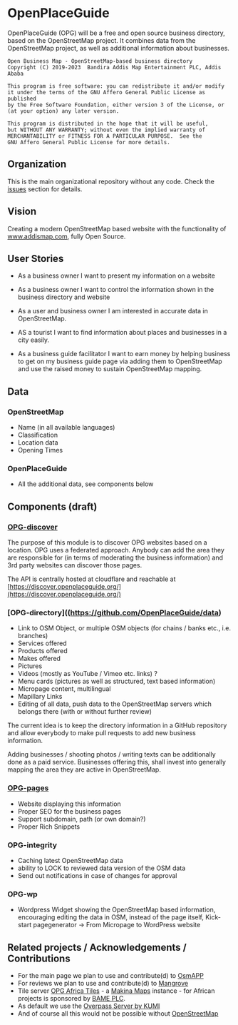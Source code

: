 # OpenPlaceGuide

OpenPlaceGuide (OPG) will be a free and open source business directory, based on the OpenStreetMap project.
It combines data from the OpenStreetMap project, as well as additional information about businesses.

    Open Business Map - OpenStreetMap-based business directory
    Copyright (C) 2019-2023  Bandira Addis Map Entertainment PLC, Addis Ababa

    This program is free software: you can redistribute it and/or modify
    it under the terms of the GNU Affero General Public License as published
    by the Free Software Foundation, either version 3 of the License, or
    (at your option) any later version.

    This program is distributed in the hope that it will be useful,
    but WITHOUT ANY WARRANTY; without even the implied warranty of
    MERCHANTABILITY or FITNESS FOR A PARTICULAR PURPOSE.  See the
    GNU Affero General Public License for more details.  

## Organization

This is the main organizational repository without any code. Check the [issues](https://github.com/OpenPlaceGuide/openplaceguide/issues) section for details.

## Vision

Creating a modern OpenStreetMap based website with the functionality of www.addismap.com, fully Open Source.

## User Stories

* As a business owner I want to present my information on a website

* As a business owner I want to control the information shown in the business directory and website

* As a user and business owner I am interested in accurate data in OpenStreetMap.

* AS a tourist I want to find information about places and businesses in a city easily.

* As a business guide facilitator I want to earn money by helping business to get on my business guide page via adding them to OpenStreetMap and use the raised money to sustain OpenStreetMap mapping.

## Data

### OpenStreetMap

* Name (in all available languages)
* Classification
* Location data
* Opening Times

### OpenPlaceGuide

* All the additional data, see components below

## Components (draft)

### [OPG-discover](https://github.com/OpenPlaceGuide/discover-cf-worker)

The purpose of this module is to discover OPG websites based on a location.
OPG uses a federated approach. Anybody can add the area they are responsible for (in terms of moderating the business information)
and 3rd party websites can discover those pages.

The API is centrally hosted at cloudflare and reachable at [https://discover.openplaceguide.org/](https://discover.openplaceguide.org/)

### [OPG-directory]((https://github.com/OpenPlaceGuide/data)

* Link to OSM Object, or multiple OSM objects (for chains / banks etc., i.e. branches)
* Services offered
* Products offered
* Makes offered
* Pictures
* Videos (mostly as YouTube / Vimeo etc. links) ?
* Menu cards (pictures as well as structured, text based information)
* Micropage content, multilingual
* Mapillary Links
* Editing of all data, push data to the OpenStreetMap servers which belongs there (with or without further review)

The current idea is to keep the directory information in a GitHub repository and allow everybody to make pull requests to add new business information.

Adding businesses / shooting photos / writing texts can be additionally done as a paid service. Businesses offering this, shall invest into generally mapping the area they are active in OpenStreetMap.


### [OPG-pages](https://github.com/OpenPlaceGuide/opg-pages)

* Website displaying this information
* Proper SEO for the business pages
* Support subdomain, path (or own domain?)
* Proper Rich Snippets

### OPG-integrity

* Caching latest OpenStreetMap data
* ability to LOCK to reviewed data version of the OSM data
* Send out notifications in case of changes for approval

### OPG-wp

* Wordpress Widget showing the OpenStreetMap based information, encouraging editing the data in OSM, instead of the page itself, Kick-start pagegenerator -> From Micropage to WordPress website

## Related projects / Acknowledgements / Contributions

* For the main page we plan to use and contribute(d) to [OsmAPP](https://osmapp.org/)
* For reviews we plan to use and contribute(d) to [Mangrove](https://mangrove.reviews/)
* Tile server [OPG Africa Tiles](https://africa.tiles.openplaceguide.org/) - a [Makina Maps](https://github.com/makina-maps/makina-maps) instance - for African projects is sponsored  by [BAME PLC](https://addismap.com/bandira).
* As default we use the [Overpass Server by KUMI](https://overpass.kumi.systems/)
* And of course all this would not be possible without [OpenStreetMap](https://osm.org)
